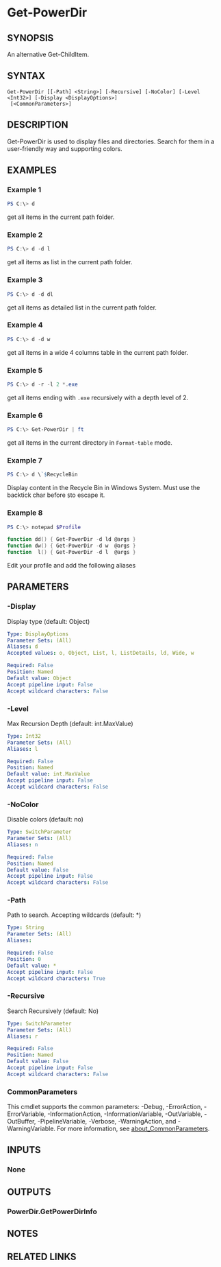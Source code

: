 ﻿---
external help file: PowerDir.dll-Help.xml
Module Name: PowerDir.GetPowerDir
online version:
schema: 2.0.0
---

# Get-PowerDir

## SYNOPSIS
An alternative Get-ChildItem.

## SYNTAX

```
Get-PowerDir [[-Path] <String>] [-Recursive] [-NoColor] [-Level <Int32>] [-Display <DisplayOptions>]
 [<CommonParameters>]
```

## DESCRIPTION
Get-PowerDir is used to display files and directories.
Search for them in a user-friendly way and supporting colors.

## EXAMPLES

### Example 1
```powershell
PS C:\> d
```

get all items in the current path folder.

### Example 2
```powershell
PS C:\> d -d l
```

get all items as list in the current path folder.

### Example 3
```powershell
PS C:\> d -d dl
```

get all items as detailed list in the current path folder.

### Example 4
```powershell
PS C:\> d -d w
```

get all items in a wide 4 columns table in the current path folder.

### Example 5
```powershell
PS C:\> d -r -l 2 *.exe
```

get all items ending with `.exe` recursively with a depth level of 2.

### Example 6
```powershell
PS C:\> Get-PowerDir | ft
```

get all items in the current directory in `Format-table` mode.

### Example 7
```powershell
PS C:\> d \`$RecycleBin
```

Display content in the Recycle Bin in Windows System.
Must use the backtick char before `$`to escape it.

### Example 8
```powershell
PS C:\> notepad $Profile

function dd() { Get-PowerDir -d ld @args }
function dw() { Get-PowerDir -d w  @args }
function  l() { Get-PowerDir -d l  @args }
```

Edit your profile and add the following aliases

## PARAMETERS

### -Display
Display type (default: Object)

```yaml
Type: DisplayOptions
Parameter Sets: (All)
Aliases: d
Accepted values: o, Object, List, l, ListDetails, ld, Wide, w

Required: False
Position: Named
Default value: Object
Accept pipeline input: False
Accept wildcard characters: False
```

### -Level
Max Recursion Depth (default: int.MaxValue)

```yaml
Type: Int32
Parameter Sets: (All)
Aliases: l

Required: False
Position: Named
Default value: int.MaxValue
Accept pipeline input: False
Accept wildcard characters: False
```

### -NoColor
Disable colors (default: no)

```yaml
Type: SwitchParameter
Parameter Sets: (All)
Aliases: n

Required: False
Position: Named
Default value: False
Accept pipeline input: False
Accept wildcard characters: False
```

### -Path
Path to search.
Accepting wildcards (default: *)

```yaml
Type: String
Parameter Sets: (All)
Aliases:

Required: False
Position: 0
Default value: *
Accept pipeline input: False
Accept wildcard characters: True
```

### -Recursive
Search Recursively (default: No)

```yaml
Type: SwitchParameter
Parameter Sets: (All)
Aliases: r

Required: False
Position: Named
Default value: False
Accept pipeline input: False
Accept wildcard characters: False
```

### CommonParameters
This cmdlet supports the common parameters: -Debug, -ErrorAction, -ErrorVariable, -InformationAction, -InformationVariable, -OutVariable, -OutBuffer, -PipelineVariable, -Verbose, -WarningAction, and -WarningVariable. For more information, see [about_CommonParameters](http://go.microsoft.com/fwlink/?LinkID=113216).

## INPUTS

### None
## OUTPUTS

### PowerDir.GetPowerDirInfo
## NOTES

## RELATED LINKS
